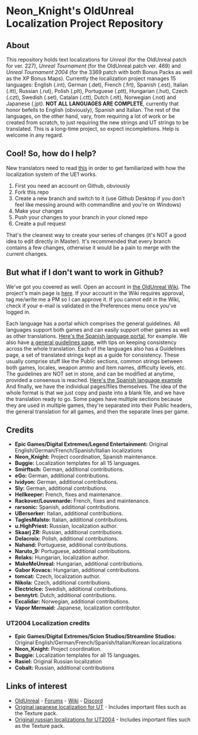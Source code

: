 # Neon_Knight's OldUnreal Localization Project Repository

## About
This repository holds text localizations for _Unreal_ (for the OldUnreal patch for ver. 227), _Unreal Tournament_ (for the OldUnreal patch ver. 469) and _Unreal Tournament 2004_ (for the 3369 patch with both Bonus Packs as well as the XP Bonus Maps). Currently the localization project manages 15 languages: English (.int), German (.det), French (.frt), Spanish (.est), Italian (.itt), Russian (.rut), Polish (.plt), Portuguese (.ptt), Hungarian (.hut), Czech (.czt), Swedish (.set), Catalan (.ctt), Dutch (.nlt), Norwegian (.not) and Japanese (.jpt). **NOT ALL LANGUAGES ARE COMPLETE**, currently that honor befells to English (obviously), Spanish and Italian. The rest of the languages, on the other hand, vary, from requiring a lot of work or be created from scratch, to just requiring the new strings and UT strings to be translated. This is a long-time project, so expect incompletions. Help is welcome in any regard.

## Cool! So, how do I help?

New translators need to read [this](https://www.oldunreal.com/wiki/index.php?title=Localization) in order to get familiarized with how the localization system of the UE1 works.

1. First you need an account on Github, obviously
2. Fork this repo
3. Create a new branch and switch to it (use Github Desktop if you don't feel like messing around with commandline and you're on Windows)
4. Make your changes
5. Push your changes to your branch in your cloned repo
6. Create a pull request

That's the cleanest way to create your series of changes (it's NOT a good idea to edit directly in Master). It's recommended that every branch contains a few changes, otherwise it would be a pain to merge with the current changes.

## But what if I don't want to work in Github?

We've got you covered as well. Open an account in [the OldUnreal Wiki](https://www.oldunreal.com/wiki/). The project's main page is [here](https://www.oldunreal.com/wiki/index.php?title=Oldunreal_Localization_Project). If your account in the Wiki requires approval, tag me/write me a PM so I can approve it. If you cannot edit in the Wiki, check if your e-mail is validated in the Preferences menu once you've logged in.

Each language has a portal which comprises the general guidelines. All languages support both games and can easily support other games as well as other translations. [Here's the Spanish language portal](https://www.oldunreal.com/wiki/index.php?title=Spanish_.est), for example. We also have [a general guidelines page](https://www.oldunreal.com/wiki/index.php?title=Language_Guidelines), with tips on keeping consistency across the whole translation. Each of the languages also has a Guidelines page, a set of translated strings kept as a guide for consistency. These usually comprise stuff like the Public sections, common strings between both games, locales, weapon ammo and item names, difficulty levels, etc. The guidelines are NOT set in stone, and can be modified at anytime, provided a consensus is reached. [Here's the Spanish language example](https://www.oldunreal.com/wiki/index.php?title=Spanish_.est/Language_Guidelines) And finally, we have the individual pages/files themselves. The idea of the whole format is that we just copy and paste into a blank file, and we have the translation ready to go. Some pages have multiple sections because they are used in multiple games, they're separated into their Public headers, the general translation for all games, and then the separate lines per game.

## Credits
* **Epic Games/Digital Extremes/Legend Entertainment:** Original English/German/French/Spanish/Italian localizations
* **Neon_Knight:** Project coordination, Spanish maintenance.
* **Buggie:** Localization templates for all 15 languages.
* **Smirftsch:** German, additional contributions.
* **eGo:** German, additional contributions.
* **Ividyon:** German, additional contributions.
* **Sly:** German, additional contributions.
* **Hellkeeper:** French, fixes and maintenance.
* **Rackover/Louvenarde:** French, fixes and maintenance.
* **rarsonic:** Spanish, additional contributions.
* **UBerserker:** Italian, additional contributions.
* **TaglesMalsto:** Italian, additional contributions.
* **u.HighPriest:** Russian, localization author.
* **Skaarj ZR:** Russian, additional contributions.
* **Delacroix:** Polish, additional contributions.
* **Nahand:** Portuguese, additional contributions.
* **Naruto_9:** Portuguese, additional contributions.
* **Relaks:** Hungarian, localization author.
* **MakeMeUnreal:** Hungarian, additional contributions.
* **Gabor Kovacs:** Hungarian, additional contributions.
* **tomcat:** Czech, localization author.
* **Nikola:** Czech, additional contributions.
* **ElectricIce:** Swedish, additional contributions.
* **bennytrt:** Dutch, additional contributions.
* **Excalidar:** Norwegian, additional contributions.
* **Vapor Mermaid:** Japanese, localization contributor.

### UT2004 Localization credits
* **Epic Games/Digital Extremes/Scion Studios/Streamline Studios:** Original English/German/French/Spanish/Italian/Korean localizations
* **Neon_Knight:** Project coordination.
* **Buggie:** Localization templates for all 15 languages.
* **Rasiel:** Original Russian localization
* **Cobalt:** Russian, additional contributions

## Links of interest
* [OldUnreal](https://www.oldunreal.com/) - [Forums](https://www.oldunreal.com/phpBB3/) - [Wiki](https://www.oldunreal.com/wiki/) - [Discord](https://discord.gg/thURucxzs6)
* [Original japanese localization for UT](https://mega.nz/file/TJ4SjSgK#dLB09tFOkGo5ctu974RG1YCWfAH_0N_um_Gw00R_WAk) - Includes important files such as the Texture pack.
* [Original russian localizations for UT2004](http://rusut.ru/) - Includes important files such as the Texture pack.
